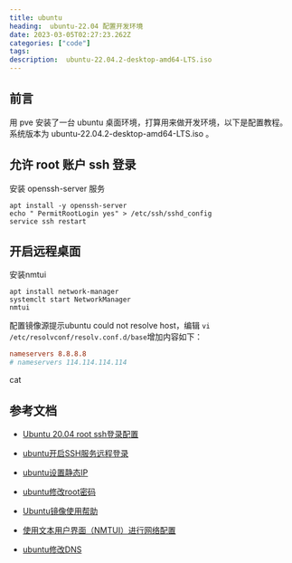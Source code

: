```yaml
---
title: ubuntu
heading:  ubuntu-22.04 配置开发环境
date: 2023-03-05T02:27:23.262Z
categories: ["code"]
tags: 
description:  ubuntu-22.04.2-desktop-amd64-LTS.iso 
---
```


## 前言

用 pve 安装了一台 ubuntu 桌面环境，打算用来做开发环境，以下是配置教程。系统版本为 ubuntu-22.04.2-desktop-amd64-LTS.iso 。



## 允许 root 账户 ssh 登录
安装 openssh-server 服务
```shell
apt install -y openssh-server
echo " PermitRootLogin yes" > /etc/ssh/sshd_config
service ssh restart
```

## 开启远程桌面
















安装nmtui
```shell
apt install network-manager
systemclt start NetworkManager
nmtui
```

配置镜像源提示ubuntu could not resolve host，编辑 `vi /etc/resolvconf/resolv.conf.d/base`增加内容如下：
```conf
nameservers 8.8.8.8
# nameservers 114.114.114.114
```
cat 

## 参考文档
- [Ubuntu 20.04 root ssh登录配置](https://www.cnblogs.com/xlizi/p/13553060.html)

- [ubuntu开启SSH服务远程登录](https://blog.csdn.net/jackghq/article/details/54974141)
- [ubuntu设置静态IP](https://www.jianshu.com/p/d69a95aa1ed7)
- [ubuntu修改root密码](https://blog.csdn.net/u010002184/article/details/52985645)
- [Ubuntu镜像使用帮助](https://mirror.tuna.tsinghua.edu.cn/help/ubuntu/)
- [使用文本用户界面（NMTUI）进行网络配置](https://access.redhat.com/documentation/zh-cn/red_hat_enterprise_linux/7/html/networking_guide/sec-networking_config_using_nmtui)
- [ubuntu修改DNS](https://my.oschina.net/1104290816/blog/804503)
